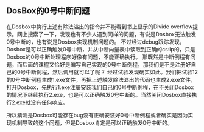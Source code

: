 DosBox的0号中断问题
---

在Dosbox中执行上述有除法溢出的指令并不能看到书上显示的Divide overflow提示。网上搜索了一下，发现也有不少人遇到同样的问题，有说是Dosbox无法触发0号中断的，也有说是Dosbox实现机制问题的。
不过经过debug跟踪发现，Dosbox是可以正确触发0号中断，并从中断向量表中读取到正确的cs:ip的，只是Dosbox的0号中断处理程序好像有问题，不能正确执行。
那既然是中断例程有问题，而后面的课程又恰好是编写自己实现的0号中断例程，那我们是不是注册好自己的0号中断例程，然后调用就可以了呢？
经过试验发现确实如此。我们把试验12的0号中断例程生成1.exe文件，再把上述触发除法溢出的代码也生成2.exe文件，打开Dosbox，先执行1.exe注册安装我们自己的0号中断例程，在不关闭Dosbox的情况下继续执行2.exe，也是可以正确触发0号中断的。当然关闭Dosbox直接执行2.exe就没有任何响应。

所以猜测是Dosbox可能存在bug没有正确安装好0号中断例程或者确实是因为实现机制导致的这个问题，但是Dosbox肯定是可以正确触发0号中断的。
